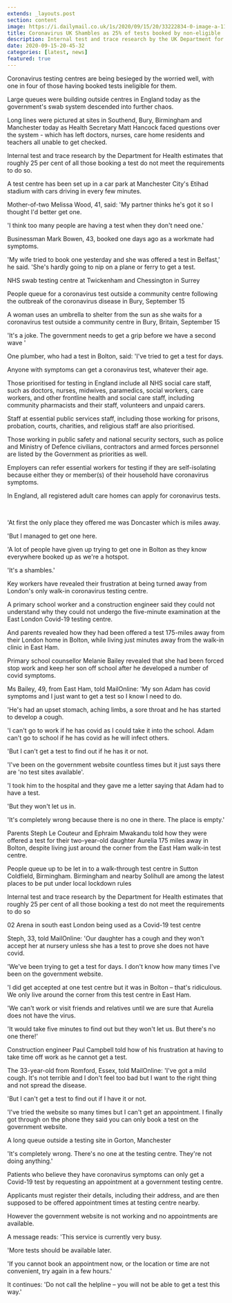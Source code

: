 ```yaml
---
extends: _layouts.post
section: content
image: https://i.dailymail.co.uk/1s/2020/09/15/20/33222834-0-image-a-11_1600197091824.jpg 
title: Coronavirus UK Shambles as 25% of tests booked by non-eligible 
description: Internal test and trace research by the UK Department for Health estimates that roughly 25 per cent of all those booking a test do not meet the requirements to do so. 
date: 2020-09-15-20-45-32 
categories: [latest, news] 
featured: true 
--- 
```

Coronavirus testing centres are being besieged by the worried well, with one in four of those having booked tests ineligible for them. 

Large queues were building outside centres in England today as the government's swab system descended into further chaos.

Long lines were pictured at sites in Southend, Bury, Birmingham and Manchester today as Health Secretary Matt Hancock faced questions over the system - which has left doctors, nurses, care home residents and teachers all unable to get checked.

Internal test and trace research by the Department for Health estimates that roughly 25 per cent of all those booking a test do not meet the requirements to do so. 

A test centre has been set up in a car park at Manchester City's Etihad stadium with cars driving in every few minutes.

Mother-of-two Melissa Wood, 41, said: 'My partner thinks he's got it so I thought I'd better get one. 

'I think too many people are having a test when they don't need one.'

Businessman Mark Bowen, 43, booked one days ago as a workmate had symptoms.

'My wife tried to book one yesterday and she was offered a test in Belfast,' he said. 'She's hardly going to nip on a plane or ferry to get a test.

NHS swab testing centre at Twickenham and Chessington in Surrey

People queue for a coronavirus test outside a community centre following the outbreak of the coronavirus disease in Bury, September 15

A woman uses an umbrella to shelter from the sun as she waits for a coronavirus test outside a community centre in Bury, Britain, September 15



'It's a joke. The government needs to get a grip before we have a second wave '

One plumber, who had a test in Bolton, said: 'I've tried to get a test for days.

Anyone with symptoms can get a coronavirus test, whatever their age.

Those prioritised for testing in England include all NHS social care staff, such as doctors, nurses, midwives, paramedics, social workers, care workers, and other frontline health and social care staff, including community pharmacists and their staff, volunteers and unpaid carers.

Staff at essential public services staff, including those working for prisons, probation, courts, charities, and religious staff are also prioritised.

Those working in public safety and national security sectors, such as police and Ministry of Defence civilians, contractors and armed forces personnel are listed by the Government as priorities as well.

Employers can refer essential workers for testing if they are self-isolating because either they or member(s) of their household have coronavirus symptoms.

In England, all registered adult care homes can apply for coronavirus tests.

 

'At first the only place they offered me was Doncaster which is miles away.

'But I managed to get one here.

'A lot of people have given up trying to get one in Bolton as they know everywhere booked up as we're a hotspot.

'It's a shambles.'

Key workers have revealed their frustration at being turned away from London's only walk-in coronavirus testing centre.

A primary school worker and a construction engineer said they could not understand why they could not undergo the five-minute examination at the East London Covid-19 testing centre.

And parents revealed how they had been offered a test 175-miles away from their London home in Bolton, while living just minutes away from the walk-in clinic in East Ham.

Primary school counsellor Melanie Bailey revealed that she had been forced stop work and keep her son off school after he developed a number of covid symptoms.

Ms Bailey, 49, from East Ham, told MailOnline: 'My son Adam has covid symptoms and I just want to get a test so I know I need to do.

'He's had an upset stomach, aching limbs, a sore throat and he has started to develop a cough.

'I can't go to work if he has covid as I could take it into the school. Adam can't go to school if he has covid as he will infect others.

'But I can't get a test to find out if he has it or not.

'I've been on the government website countless times but it just says there are 'no test sites available'.

'I took him to the hospital and they gave me a letter saying that Adam had to have a test.

'But they won't let us in.

'It's completely wrong because there is no one in there. The place is empty.'

Parents Steph Le Couteur and Ephraim Mwakandu told how they were offered a test for their two-year-old daughter Aurelia 175 miles away in Bolton, despite living just around the corner from the East Ham walk-in test centre.

People queue up to be let in to a walk-through test centre in Sutton Coldfield, Birmingham. Birmingham and nearby Solihull are among the latest places to be put under local lockdown rules

Internal test and trace research by the Department for Health estimates that roughly 25 per cent of all those booking a test do not meet the requirements to do so

02 Arena in south east London being used as a Covid-19 test centre

Steph, 33, told MailOnline: 'Our daughter has a cough and they won't accept her at nursery unless she has a test to prove she does not have covid.

'We've been trying to get a test for days. I don't know how many times I've been on the government website.

'I did get accepted at one test centre but it was in Bolton – that's ridiculous. We only live around the corner from this test centre in East Ham.

'We can't work or visit friends and relatives until we are sure that Aurelia does not have the virus.

'It would take five minutes to find out but they won't let us. But there's no one there!'

Construction engineer Paul Campbell told how of his frustration at having to take time off work as he cannot get a test.

The 33-year-old from Romford, Essex, told MailOnline: 'I've got a mild cough. It's not terrible and I don't feel too bad but I want to the right thing and not spread the disease.

'But I can't get a test to find out if I have it or not.

'I've tried the website so many times but I can't get an appointment. I finally got through on the phone they said you can only book a test on the government website.

A long queue outside a testing site in Gorton, Manchester 

'It's completely wrong. There's no one at the testing centre. They're not doing anything.'

Patients who believe they have coronavirus symptoms can only get a Covid-19 test by requesting an appointment at a government testing centre.

Applicants must register their details, including their address, and are then supposed to be offered appointment times at testing centre nearby.

However the government website is not working and no appointments are available.

A message reads: 'This service is currently very busy.

'More tests should be available later.

'If you cannot book an appointment now, or the location or time are not convenient, try again in a few hours.'

It continues: 'Do not call the helpline – you will not be able to get a test this way.'    

